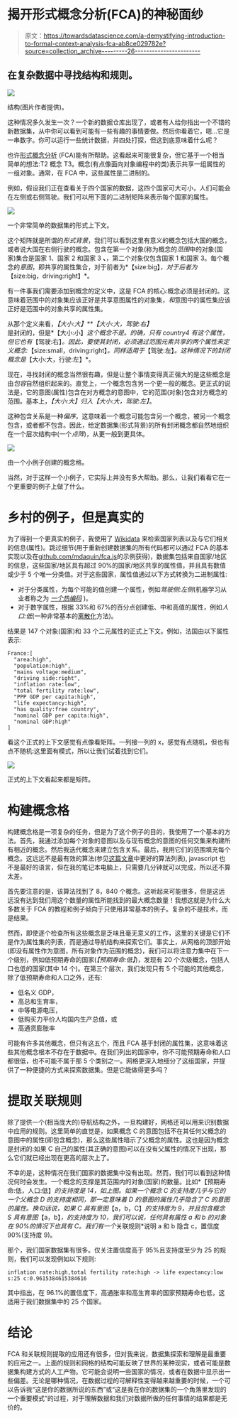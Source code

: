 # 揭开形式概念分析(FCA)的神秘面纱

> 原文：<https://towardsdatascience.com/a-demystifying-introduction-to-formal-context-analysis-fca-ab8ce029782e?source=collection_archive---------26----------------------->

## 在复杂数据中寻找结构和规则。

![](img/9a531b0c0039d4b96f19382c04e9e84a.png)

结构(图片作者提供)。

这种情况多久发生一次？一个新的数据仓库出现了，或者有人给你指出一个不错的新数据集，从中你可以看到可能有一些有趣的事情要做。然后你看着它，嗯…它是一串数字。你可以运行一些统计数据，并四处打探，但这到底意味着什么呢？

也许[形式概念分析](https://en.wikipedia.org/wiki/Formal_concept_analysis) (FCA)能有所帮助。这看起来可能很复杂，但它基于一个相当简单的想法:T2 概念 T3。概念(有点像面向对象编程中的类)表示共享一组属性的一组对象。通常，在 FCA 中，这些属性是二进制的。

例如，假设我们正在查看关于四个国家的数据，这四个国家可大可小，人们可能会在左侧或右侧驾驶。我们可以用下面的二进制矩阵来表示每个国家的属性。

![](img/8ca32ea115806be01c8c58f61d5ceb0f.png)

一个非常简单的数据集的形式上下文。

这个矩阵就是所谓的*形式背景*，我们可以看到这里有意义的概念包括大国的概念，或者说大国在右侧行驶的概念。包含在第一个对象(称为概念的*范围*中的对象(国家)集合是国家 1、国家 2 和国家 3 **、**，第二个对象仅包含国家 1 和国家 3。每个概念的*意图*，即共享的属性集合，对于前者为*【size:big】*，对于后者为*【size:big，driving:right】*。

有一件事我们需要添加到概念的定义中，这是 FCA 的核心:概念必须是封闭的。这意味着范围中的对象集应该正好是共享意图属性的对象集，*和*意图中的属性集应该正好是范围中的对象共享的属性集。

从那个定义来看，*【大小:大】**【大小:大，驾驶:右】* 是封闭的，但是*【大小:小】*这个概念不是。的确，只有 country4 有这个属性，但它也有*【驾驶:右】*。因此，要使其封闭，必须通过范围元素共享的两个属性来定义概念:*【size:small，driving:right】*。同样适用于*【驾驶:左】*。这种情况下的封闭概念是*【大小:大，行驶:左】*。

现在，寻找封闭的概念当然很有趣，但是让整个事情变得真正强大的是这些概念是由*包容*自然组织起来的。直觉上，一个概念包含另一个更一般的概念。更正式的说法是，它的意图(属性)包含在对方概念的意图中，它的范围(对象)包含对方概念的范围。基本上，*【大小:大】*归入*【大小:大，驾驶:左】*。

这种包含关系是一种*偏序*，这意味着一个概念可能包含另一个概念，被另一个概念包含，或者都不包含。因此，给定数据集(形式背景)的所有封闭概念都自然地组织在一个层次结构中(一个*点阵*)，从更一般到更具体。

![](img/45bfdf6035e82a974d987292933d5d91.png)

由一个小例子创建的概念格。

当然，对于这样一个小例子，它实际上并没有多大帮助。那么，让我们看看它在一个更重要的例子上做了什么。

# 乡村的例子，但是真实的

为了得到一个更真实的例子，我使用了 [Wikidata](https://www.wikidata.org) 来检索国家列表以及与它们相关的信息(属性)。跳过细节(用于重新创建数据集的所有代码都可以通过 FCA 的基本实现以及在[github.com/mdaquin/fca.js](https://github.com/mdaquin/fca.js)的示例获得)，数据集包括来自国家/地区的信息，这些国家/地区具有超过 90%的国家/地区共享的属性值，并且具有数值或少于 5 个唯一分类值。对于这些国家，属性值通过以下方式转换为二进制属性:

*   对于分类属性，为每个可能的值创建一个属性，例如*驾驶侧:左侧*(机器学习从业者称之为 [*一个热编码*](https://en.wikipedia.org/wiki/One-hot) )。
*   对于数字属性，根据 33%和 67%的百分点创建低、中和高值的属性，例如*人口:低*(一种非常基本的[离散化](https://en.wikipedia.org/wiki/Discretization_of_continuous_features)方法)。

结果是 147 个对象(国家)和 33 个二元属性的正式上下文。例如，法国由以下属性表示:

```
France:[
  "area:high",
  "population:high",
  "mains voltage:medium",
  "driving side:right",
  "inflation rate:low",
  "total fertility rate:low",
  "PPP GDP per capita:high",
  "life expectancy:high",
  "has quality:free country",
  "nominal GDP per capita:high",
  "nominal GDP:high"
]
```

看这个正式的上下文感觉有点像看矩阵。一列接一列的 x，感觉有点随机，但也有点不随机:这里面有模式，所以让我们试着找到它们。

![](img/a00a751838e56d50d66ed728c0086b1b.png)

正式的上下文看起来都是矩阵。

# 构建概念格

构建概念格是一项复杂的任务，但是为了这个例子的目的，我使用了一个基本的方法。首先，我通过添加每个对象的意图以及与现有概念的意图的任何交集来构建所有相近的概念。然后我迭代概念来建立包含关系。最后，我用它们的范围填充每个概念。这远远不是最有效的算法(参见[这篇文章](http://ceur-ws.org/Vol-42/paper3_kuznetsov.pdf)中更好的算法列表), javascript 也不是最好的语言，但在我的笔记本电脑上，只需要几分钟就可以完成，所以还不算太差。

首先要注意的是，该算法找到了 8，840 个概念。这听起来可能很多，但是这远远没有达到我们用这个数量的属性所能找到的最大概念数量！我想这就是为什么大多数关于 FCA 的教程和例子倾向于只使用非常基本的例子。复杂的不是技术，而是结果。

然而，即使逐个检查所有这些概念是乏味且毫无意义的工作，这里的关键是它们不是作为属性集的列表，而是通过导航结构来探索它们。事实上，从网格的顶部开始(即没有属性作为意图，所有对象作为范围的概念)，我们可以将注意力集中在下一个级别，例如低预期寿命的国家(*【预期寿命:低】*)，发现有 20 个次级概念，包括人口也低的国家(其中 14 个)。在第三个层次，我们发现只有 5 个可能的其他概念，除了低预期寿命和人口之外，还有:

*   低名义 GDP，
*   高总和生育率，
*   中等电源电压，
*   低购买力平价人均国内生产总值，或
*   高通货膨胀率

可能有许多其他概念，但只有这五个，而且 FCA 基于封闭的属性集，这意味着这些其他概念根本不存在于数据中。在我们列出的国家中，你不可能预期寿命和人口都很低，也不可能不属于那 5 个类别之一。网格更深入地细分了这组国家，并提供了一种便捷的方式来探索数据集。但是它能做得更多吗？

# 提取关联规则

除了提供一个(相当庞大的)导航结构之外，一旦构建好，网格还可以用来识别数据中应用的规则。这里简单的直觉是，如果概念 C 的意图包括不在其任何父概念的意图中的属性(即包含概念)，那么这些属性暗示了父概念的属性。这也是因为概念是封闭的:如果 C 自己的属性(其正确的意图)可以在没有父属性的情况下出现，那么它们就已经出现在更高的层次上了。

不幸的是，这种情况在我们国家的数据集中没有出现。然而，我们可以看到这种情况何时会发生。一个概念的支撑是其范围内的对象(国家)的数量。比如*【预期寿命:低，人口:低】*的支持度是 14，如上图。如果一个概念 C 的支持度几乎与它的一个父概念 D 的支持度相同，那一定意味着 D 的意图的属性几乎隐含了 C 的意图的属性。换句话说，如果 C 具有意图*【a，b，C】*的支持度为 9，并且包含概念 S 具有意图*【a，b】*，的支持度为 10，我们可以说，任何具有属性 a 和 b 的对象在 90%的情况下也具有 C。我们有一个*关联规则*说明 a 和 b 隐含 c，置信度 90%(支持度 9)。

那个，我们国家数据集有很多。仅关注置信度高于 95%且支持度至少为 25 的规则，我们可以发现例如以下规则:

```
inflation rate:high,total fertility rate:high -> life expectancy:low s:25 c:0.9615384615384616
```

其中指出，在 96.1%的置信度下，高通胀率和高生育率的国家预期寿命也低，这适用于我们数据集中的 25 个国家。

# 结论

FCA 和关联规则提取的应用还有很多，但对我来说，数据集探索和理解是最重要的应用之一。上面的规则和网格的结构可能反映了世界的某种现实，或者可能是数据集构建方式的人工产物。它可能会说明一些国家的情况，或者在数据中显示出一些偏差。无论是哪种情况，在数据过程的可解释性变得越来越重要的时候，一个可以告诉我“这是你的数据所说的东西”或“这是我在你的数据集的一个角落里发现的一个重要模式”的过程，对于理解数据和我们对数据所做的任何事情的结果都是无价的。